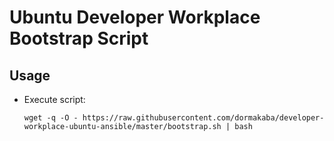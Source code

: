# Ubuntu Developer Workplace Bootstrap Script

## Usage

* Execute script:
  ```
  wget -q -O - https://raw.githubusercontent.com/dormakaba/developer-workplace-ubuntu-ansible/master/bootstrap.sh | bash
  ```
